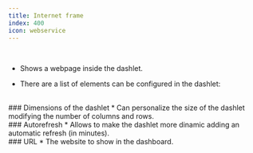 ```yaml
---
title: Internet frame
index: 400
icon: webservice
---
```


    
<br />

* Shows a webpage inside the dashlet.

* There are a list of elements can be configured in the dashlet:

<br />
### Dimensions of the dashlet
* Can personalize the size of the dashlet modifying the number of columns and rows.

<br />
### Autorefresh
* Allows to make the dashlet more dinamic adding an automatic refresh (in minutes).

<br />
### URL
* The website to show in the dashboard.